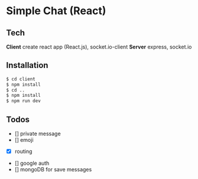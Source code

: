 # Simple Chat (React)

## Tech

**Client**
create react app (React.js), socket.io-client
**Server**
express, socket.io

## Installation

```sh
$ cd client
$ npm install
$ cd ..
$ npm install
$ npm run dev
```

## Todos

- [] private message
- [] emoji
- [x] routing
- [] google auth
- [] mongoDB for save messages
